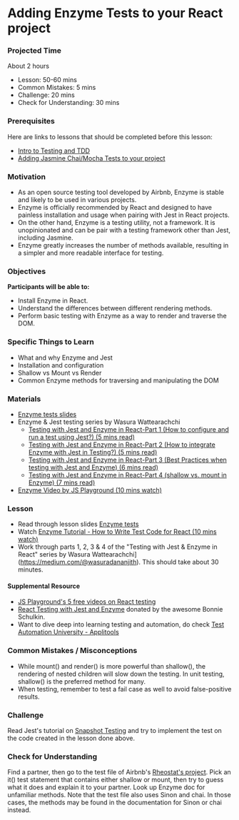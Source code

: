 # Adding Enzyme Tests to your React project

### Projected Time

About 2 hours

- Lesson: 50-60 mins
- Common Mistakes: 5 mins
- Challenge: 20 mins
- Check for Understanding: 30 mins

### Prerequisites

Here are links to lessons that should be completed before this lesson:

- [Intro to Testing and TDD](testing-and-tdd.md)
- [Adding Jasmine Chai/Mocha Tests to your project](jasmine-testing.md)

### Motivation

- As an open source testing tool developed by Airbnb, Enzyme is stable and likely to be used in various projects.
- Enzyme is officially recommended by React and designed to have painless installation and usage when pairing with Jest in React projects.
- On the other hand, Enzyme is a testing utility, not a framework. It is unopinionated and can be pair with a testing framework other than Jest, including Jasmine.
- Enzyme greatly increases the number of methods available, resulting in a simpler and more readable interface for testing.

### Objectives

**Participants will be able to:**

- Install Enzyme in React.
- Understand the differences between different rendering methods.
- Perform basic testing with Enzyme as a way to render and traverse the DOM.

### Specific Things to Learn

- What and why Enzyme and Jest
- Installation and configuration
- Shallow vs Mount vs Render
- Common Enzyme methods for traversing and manipulating the DOM

### Materials

- [Enzyme tests slides](https://docs.google.com/presentation/d/1plJI0Sdx4WiXfSWLHiTVyYxvXaMsa0_HVUGtwpgByEE/edit?usp=sharing)
- Enzyme & Jest testing series by Wasura Wattearachchi
  - [Testing with Jest and Enzyme in React-Part 1 (How to configure and run a test using Jest?) (5 mins read)](https://blog.usejournal.com/testing-with-jest-and-enzyme-in-react-part-1-162ce7466128)
  - [Testing with Jest and Enzyme in React-Part 2 (How to integrate Enzyme with Jest in Testing?) (5 mins read)](https://blog.usejournal.com/testing-with-jest-and-enzyme-in-react-part-2-how-to-integrate-enzyme-with-jest-in-testing-b88917787285)
  - [Testing with Jest and Enzyme in React-Part 3 (Best Practices when testing with Jest and Enzyme) (6 mins read)](https://blog.usejournal.com/testing-with-jest-and-enzyme-in-react-part-3-best-practices-when-testing-with-jest-and-enzyme-ae3fe0c39d06)
  - [Testing with Jest and Enzyme in React-Part 4 (shallow vs. mount in Enzyme) (7 mins read)](https://blog.usejournal.com/testing-with-jest-and-enzyme-in-react-part-4-shallow-vs-mount-in-enzyme-d60cad73f85c)
- [Enzyme Video by JS Playground (10 mins watch)](https://www.youtube.com/watch?v=nvL2ha0XUYo)

### Lesson

- Read through lesson slides [Enzyme tests](https://docs.google.com/presentation/d/1plJI0Sdx4WiXfSWLHiTVyYxvXaMsa0_HVUGtwpgByEE/edit?usp=sharing)
- Watch [Enzyme Tutorial - How to Write Test Code for React (10 mins watch)](https://www.youtube.com/watch?v=nvL2ha0XUYo)
- Work through parts 1, 2, 3 & 4 of the "Testing with Jest & Enzyme in React" series by Wasura Wattearachchi](https://medium.com/@wasuradananjith). This should take about 30 minutes.

#### Supplemental Resource

- [JS Playground's 5 free videos on React testing](https://www.youtube.com/watch?v=aSQ8v9JH5C8&list=PLGDf0elkI13EfDa45q-q1YpAIMBl5mjab)
- [React Testing with Jest and Enzyme](https://www.udemy.com/react-testing-with-jest-and-enzyme/) donated by the awesome Bonnie Schulkin.
- Want to dive deep into learning testing and automation, do check [Test Automation University - Applitools](https://testautomationu.applitools.com/)

### Common Mistakes / Misconceptions

- While mount() and render() is more powerful than shallow(), the rendering of nested children will slow down the testing. In unit testing, shallow() is the preferred method for many.
- When testing, remember to test a fail case as well to avoid false-positive results.

### Challenge

Read Jest's tutorial on [Snapshot Testing](https://jestjs.io/docs/en/tutorial-react#snapshot-testing) and try to implement the test on the code created in the lesson done above.

### Check for Understanding

Find a partner, then go to the test file of Airbnb's [Rheostat's project](https://github.com/airbnb/rheostat/blob/master/test/slider-test.jsx). Pick an it() test statement that contains either shallow or mount, then try to guess what it does and explain it to your partner. Look up Enzyme doc for unfamiliar methods. Note that the test file also uses Sinon and chai. In those cases, the methods may be found in the documentation for Sinon or chai instead.
